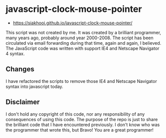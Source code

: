 # javascript-clock-mouse-pointer

- <https://siakhooi.github.io/javascript-clock-mouse-pointer/>

This script was not created by me.
It was created by a brilliant programmer, many years ago, probably around year 2000-2008. The script has been circulated via email forwarding during that time, again and again, I believed.
The JavaScript code was written with support IE4 and Netscape Navigator 4 syntax.

## Changes

I have refactored the scripts to remove those IE4 and Netscape Navigator syntax into javascript today.

## Disclaimer

I don't hold any copyright of this code, nor any responsibility of any consequences of using this code.
The purpose of the repo is just to share the brilliant code that I have encountered previously.
I don't know who was the programmer that wrote this, but Bravo! You are a great programmer!
